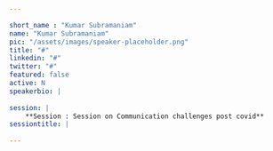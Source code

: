 ```yaml
---

short_name : "Kumar Subramaniam"
name: "Kumar Subramaniam"
pic: "/assets/images/speaker-placeholder.png"
title: "#"
linkedin: "#"
twitter: "#"
featured: false
active: N
speakerbio: |
    
session: |
    **Session : Session on Communication challenges post covid**    
sessiontitle: |
    
---
```


